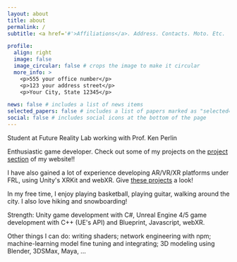 ```yaml
---
layout: about
title: about
permalink: /
subtitle: <a href='#'>Affiliations</a>. Address. Contacts. Moto. Etc.

profile:
  align: right
  image: false
  image_circular: false # crops the image to make it circular
  more_info: >
    <p>555 your office number</p>
    <p>123 your address street</p>
    <p>Your City, State 12345</p>

news: false # includes a list of news items
selected_papers: false # includes a list of papers marked as "selected={true}"
social: false # includes social icons at the bottom of the page
---
```


Student at Future Reality Lab working with Prof. Ken Perlin

Enthusiastic game developer. Check out some of my projects on the [project section](projects/) of my website!!

I have also gained a lot of experience developing AR/VR/XR platforms under FRL, using Unity's XRKit and webXR. Give [these projects](projects/) a look!

In my free time, I enjoy playing basketball, playing guitar, walking around the city. I also love hiking and snowboarding!

Strength: Unity game development with C#, Unreal Engine 4/5 game development with C++ (UE's API) and Blueprint, Javascript, webXR.

Other things I can do: writing shaders; network engineering with npm; machine-learning model fine tuning and integrating; 3D modeling using Blender, 3DSMax, Maya, ...
